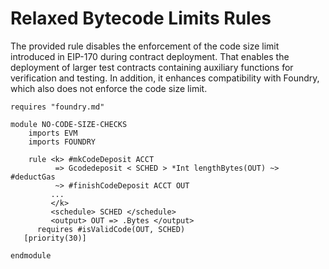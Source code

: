 Relaxed Bytecode Limits Rules
===================

The provided rule disables the enforcement of the code size limit introduced in EIP-170 during contract deployment.
That enables the deployment of larger test contracts containing auxiliary functions for verification and testing.
In addition, it enhances compatibility with Foundry, which also does not enforce the code size limit.

```k
requires "foundry.md"

module NO-CODE-SIZE-CHECKS
    imports EVM
    imports FOUNDRY

    rule <k> #mkCodeDeposit ACCT
          => Gcodedeposit < SCHED > *Int lengthBytes(OUT) ~> #deductGas
          ~> #finishCodeDeposit ACCT OUT
         ...
         </k>
         <schedule> SCHED </schedule>
         <output> OUT => .Bytes </output>
      requires #isValidCode(OUT, SCHED)
   [priority(30)]

endmodule
```